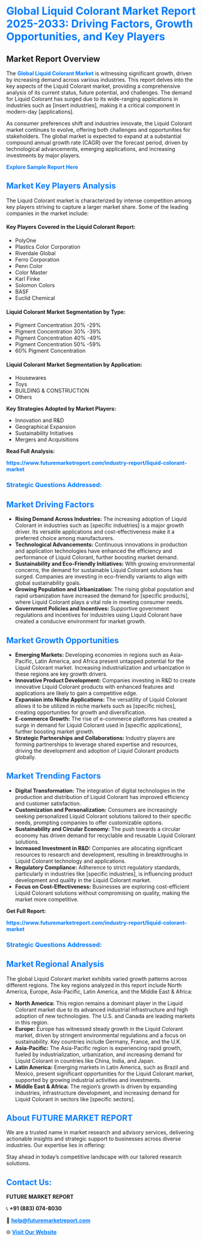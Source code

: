 <h1 style="color: #007BFF;">Global Liquid Colorant Market Report 2025-2033: Driving Factors, Growth Opportunities, and Key Players</h1>

<section id="overview">
<h2>Market Report Overview</h2>
<p>The <a href="https://www.futuremarketreport.com/industry-report/liquid-colorant-market" style="color: #007BFF; text-decoration: none;"><strong>Global Liquid Colorant Market</strong></a> is witnessing significant growth, driven by increasing demand across various industries. This report delves into the key aspects of the Liquid Colorant market, providing a comprehensive analysis of its current status, future potential, and challenges. The demand for Liquid Colorant has surged due to its wide-ranging applications in industries such as [insert industries], making it a critical component in modern-day [applications].</p>
<p>As consumer preferences shift and industries innovate, the Liquid Colorant market continues to evolve, offering both challenges and opportunities for stakeholders. The global market is expected to expand at a substantial compound annual growth rate (CAGR) over the forecast period, driven by technological advancements, emerging applications, and increasing investments by major players.</p>
</section>

<section id="overview">
<p><a href="https://www.futuremarketreport.com/request-sample/reportId=40437" style="color: #007BFF; text-decoration: none;"><strong>Explore Sample Report Here</strong></a></p>
</section>

<section id="key-players">
<h2 style="color: #007BFF;">Market Key Players Analysis</h2>
<p>The Liquid Colorant market is characterized by intense competition among key players striving to capture a larger market share. Some of the leading companies in the market include:</p>
<h4>Key Players Covered in the Liquid Colorant Report:</h4>
<ul><li>PolyOne</li><li>Plastics Color Corporation</li><li>Riverdale Global</li><li>Ferro Corporation</li><li>Penn Color</li><li>Color Master</li><li>Karl Finke</li><li>Solomon Colors</li><li>BASF</li><li>Euclid Chemical</li></ul>
<h4>Liquid Colorant Market Segmentation by Type:</h4>
<ul><li>Pigment Concentration 20% -29%</li><li>Pigment Concentration 30% -39%</li><li>Pigment Concentration 40% -49%</li><li>Pigment Concentration 50% -59%</li><li>60% Pigment Concentration</li></ul>

<h4>Liquid Colorant Market Segmentation by Application:</h4>
<ul><li>Housewares</li><li>Toys</li><li>BUILDING &amp; CONSTRUCTION</li><li>Others</li></ul>
<p><strong>Key Strategies Adopted by Market Players:</strong></p>
<ul>
<li>Innovation and R&D</li>
<li>Geographical Expansion</li>
<li>Sustainability Initiatives</li>
<li>Mergers and Acquisitions</li>
</ul>
</section>

<section>
<p><strong>Read Full Analysis: </strong></p><a href="https://www.futuremarketreport.com/industry-report/liquid-colorant-market" style="color: #007BFF; text-decoration: none;"><strong>https://www.futuremarketreport.com/industry-report/liquid-colorant-market</strong></a>
<h3 style="color: #007BFF;">Strategic Questions Addressed:</h3>
</section>

<section id="driving-factors">
<h2 style="color: #007BFF;">Market Driving Factors</h2>
<ul>
<li><strong>Rising Demand Across Industries:</strong> The increasing adoption of Liquid Colorant in industries such as [specific industries] is a major growth driver. Its versatile applications and cost-effectiveness make it a preferred choice among manufacturers.</li>
<li><strong>Technological Advancements:</strong> Continuous innovations in production and application technologies have enhanced the efficiency and performance of Liquid Colorant, further boosting market demand.</li>
<li><strong>Sustainability and Eco-Friendly Initiatives:</strong> With growing environmental concerns, the demand for sustainable Liquid Colorant solutions has surged. Companies are investing in eco-friendly variants to align with global sustainability goals.</li>
<li><strong>Growing Population and Urbanization:</strong> The rising global population and rapid urbanization have increased the demand for [specific products], where Liquid Colorant plays a vital role in meeting consumer needs.</li>
<li><strong>Government Policies and Incentives:</strong> Supportive government regulations and incentives for industries using Liquid Colorant have created a conducive environment for market growth.</li>
</ul>
</section>

<section id="growth-opportunities">
<h2 style="color: #007BFF;">Market Growth Opportunities</h2>
<ul>
<li><strong>Emerging Markets:</strong> Developing economies in regions such as Asia-Pacific, Latin America, and Africa present untapped potential for the Liquid Colorant market. Increasing industrialization and urbanization in these regions are key growth drivers.</li>
<li><strong>Innovative Product Development:</strong> Companies investing in R&D to create innovative Liquid Colorant products with enhanced features and applications are likely to gain a competitive edge.</li>
<li><strong>Expansion into Niche Applications:</strong> The versatility of Liquid Colorant allows it to be utilized in niche markets such as [specific niches], creating opportunities for growth and diversification.</li>
<li><strong>E-commerce Growth:</strong> The rise of e-commerce platforms has created a surge in demand for Liquid Colorant used in [specific applications], further boosting market growth.</li>
<li><strong>Strategic Partnerships and Collaborations:</strong> Industry players are forming partnerships to leverage shared expertise and resources, driving the development and adoption of Liquid Colorant products globally.</li>
</ul>
</section>

<section id="trending-factors">
<h2 style="color: #007BFF;">Market Trending Factors</h2>
<ul>
<li><strong>Digital Transformation:</strong> The integration of digital technologies in the production and distribution of Liquid Colorant has improved efficiency and customer satisfaction.</li>
<li><strong>Customization and Personalization:</strong> Consumers are increasingly seeking personalized Liquid Colorant solutions tailored to their specific needs, prompting companies to offer customizable options.</li>
<li><strong>Sustainability and Circular Economy:</strong> The push towards a circular economy has driven demand for recyclable and reusable Liquid Colorant solutions.</li>
<li><strong>Increased Investment in R&D:</strong> Companies are allocating significant resources to research and development, resulting in breakthroughs in Liquid Colorant technology and applications.</li>
<li><strong>Regulatory Compliance:</strong> Adherence to strict regulatory standards, particularly in industries like [specific industries], is influencing product development and quality in the Liquid Colorant market.</li>
<li><strong>Focus on Cost-Effectiveness:</strong> Businesses are exploring cost-efficient Liquid Colorant solutions without compromising on quality, making the market more competitive.</li>
</ul>
</section>

<section>
<p><strong>Get Full Report: </strong></p><a href="https://www.futuremarketreport.com/industry-report/liquid-colorant-market" style="color: #007BFF; text-decoration: none;"><strong>https://www.futuremarketreport.com/industry-report/liquid-colorant-market</strong></a>
<h3 style="color: #007BFF;">Strategic Questions Addressed:</h3>
</section>


<section id="regional-analysis">
<h2 style="color: #007BFF;">Market Regional Analysis</h2>
<p>The global Liquid Colorant market exhibits varied growth patterns across different regions. The key regions analyzed in this report include North America, Europe, Asia-Pacific, Latin America, and the Middle East & Africa:</p>
<ul>
<li><strong>North America:</strong> This region remains a dominant player in the Liquid Colorant market due to its advanced industrial infrastructure and high adoption of new technologies. The U.S. and Canada are leading markets in this region.</li>
<li><strong>Europe:</strong> Europe has witnessed steady growth in the Liquid Colorant market, driven by stringent environmental regulations and a focus on sustainability. Key countries include Germany, France, and the U.K.</li>
<li><strong>Asia-Pacific:</strong> The Asia-Pacific region is experiencing rapid growth, fueled by industrialization, urbanization, and increasing demand for Liquid Colorant in countries like China, India, and Japan.</li>
<li><strong>Latin America:</strong> Emerging markets in Latin America, such as Brazil and Mexico, present significant opportunities for the Liquid Colorant market, supported by growing industrial activities and investments.</li>
<li><strong>Middle East & Africa:</strong> The region’s growth is driven by expanding industries, infrastructure development, and increasing demand for Liquid Colorant in sectors like [specific sectors].</li>
</ul>
</section>

<footer>
<h2 style="color: #007BFF;">About FUTURE MARKET REPORT</h2>
<p>We are a trusted name in market research and advisory services, delivering actionable insights and strategic support to businesses across diverse industries. Our expertise lies in offering:</p>

<p>Stay ahead in today’s competitive landscape with our tailored research solutions.</p>

<h2 style="color: #007BFF;">Contact Us:</h2>
<p><strong>FUTURE MARKET REPORT</strong></p>
<p>📞 <strong>+91 (883) 074-8030</strong></p>
<p>📧 <strong><a href="mailto:help@futuremarketreport.com" style="color: #007BFF;">help@futuremarketreport.com</a></strong></p>
<p>🌐 <strong><a href="https://www.futuremarketreport.com/" style="color: #007BFF;">Visit Our Website</a></strong></p>
</footer>